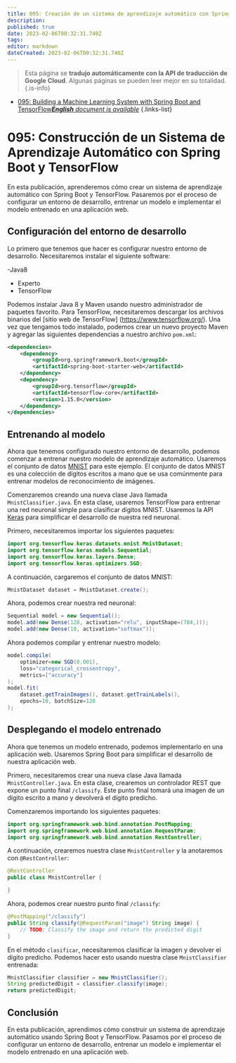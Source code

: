 ```yaml
---
title: 095: Creación de un sistema de aprendizaje automático con Spring Boot y TensorFlow
description: 
published: true
date: 2023-02-06T00:32:31.740Z
tags: 
editor: markdown
dateCreated: 2023-02-06T00:32:31.740Z
---
```


> Esta página se **tradujo automáticamente con la API de traducción de Google Cloud**.
Algunas páginas se pueden leer mejor en su totalidad.{.is-info}



- [095: Building a Machine Learning System with Spring Boot and TensorFlow***English** document is available*](/en/Knowledge-base/Spring-Boot/Learning/095-building-a-machine-learning-system-with-spring-boot-and-tensorflow)
{.links-list}


# 095: Construcción de un Sistema de Aprendizaje Automático con Spring Boot y TensorFlow

En esta publicación, aprenderemos cómo crear un sistema de aprendizaje automático con Spring Boot y TensorFlow. Pasaremos por el proceso de configurar un entorno de desarrollo, entrenar un modelo e implementar el modelo entrenado en una aplicación web.

## Configuración del entorno de desarrollo

Lo primero que tenemos que hacer es configurar nuestro entorno de desarrollo. Necesitaremos instalar el siguiente software:

-Java8
- Experto
- TensorFlow

Podemos instalar Java 8 y Maven usando nuestro administrador de paquetes favorito. Para TensorFlow, necesitaremos descargar los archivos binarios del [sitio web de TensorFlow] (https://www.tensorflow.org/). Una vez que tengamos todo instalado, podemos crear un nuevo proyecto Maven y agregar las siguientes dependencias a nuestro archivo `pom.xml`:

```xml
<dependencies>
    <dependency>
        <groupId>org.springframework.boot</groupId>
        <artifactId>spring-boot-starter-web</artifactId>
    </dependency>
    <dependency>
        <groupId>org.tensorflow</groupId>
        <artifactId>tensorflow-core</artifactId>
        <version>1.15.0</version>
    </dependency>
</dependencies>
```

## Entrenando al modelo

Ahora que tenemos configurado nuestro entorno de desarrollo, podemos comenzar a entrenar nuestro modelo de aprendizaje automático. Usaremos el conjunto de datos [MNIST](https://en.wikipedia.org/wiki/MNIST_database) para este ejemplo. El conjunto de datos MNIST es una colección de dígitos escritos a mano que se usa comúnmente para entrenar modelos de reconocimiento de imágenes.

Comenzaremos creando una nueva clase Java llamada `MnistClassifier.java`. En esta clase, usaremos TensorFlow para entrenar una red neuronal simple para clasificar dígitos MNIST. Usaremos la API [Keras](https://keras.io/) para simplificar el desarrollo de nuestra red neuronal.

Primero, necesitaremos importar los siguientes paquetes:

```java
import org.tensorflow.keras.datasets.mnist.MnistDataset;
import org.tensorflow.keras.models.Sequential;
import org.tensorflow.keras.layers.Dense;
import org.tensorflow.keras.optimizers.SGD;
```

A continuación, cargaremos el conjunto de datos MNIST:

```java
MnistDataset dataset = MnistDataset.create();
```

Ahora, podemos crear nuestra red neuronal:

```java
Sequential model = new Sequential();
model.add(new Dense(128, activation="relu", inputShape=(784,)));
model.add(new Dense(10, activation="softmax"));
```

Ahora podemos compilar y entrenar nuestro modelo:

```java
model.compile(
    optimizer=new SGD(0.001),
    loss="categorical_crossentropy",
    metrics=["accuracy"]
);
model.fit(
    dataset.getTrainImages(), dataset.getTrainLabels(),
    epochs=10, batchSize=128
);
```

## Desplegando el modelo entrenado

Ahora que tenemos un modelo entrenado, podemos implementarlo en una aplicación web. Usaremos Spring Boot para simplificar el desarrollo de nuestra aplicación web.

Primero, necesitaremos crear una nueva clase Java llamada `MnistController.java`. En esta clase, crearemos un controlador REST que expone un punto final `/classify`. Este punto final tomará una imagen de un dígito escrito a mano y devolverá el dígito predicho.

Comenzaremos importando los siguientes paquetes:

```java
import org.springframework.web.bind.annotation.PostMapping;
import org.springframework.web.bind.annotation.RequestParam;
import org.springframework.web.bind.annotation.RestController;
```

A continuación, crearemos nuestra clase `MnistController` y la anotaremos con `@RestController`:

```java
@RestController
public class MnistController {

}
```

Ahora, podemos crear nuestro punto final `/classify`:

```java
@PostMapping("/classify")
public String classify(@RequestParam("image") String image) {
    // TODO: Classify the image and return the predicted digit
}
```

En el método `clasificar`, necesitaremos clasificar la imagen y devolver el dígito predicho. Podemos hacer esto usando nuestra clase `MnistClassifier` entrenada:

```java
MnistClassifier classifier = new MnistClassifier();
String predictedDigit = classifier.classify(image);
return predictedDigit;
```

## Conclusión

En esta publicación, aprendimos cómo construir un sistema de aprendizaje automático usando Spring Boot y TensorFlow. Pasamos por el proceso de configurar un entorno de desarrollo, entrenar un modelo e implementar el modelo entrenado en una aplicación web.